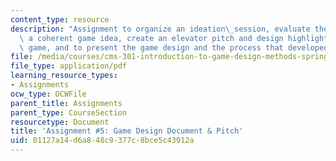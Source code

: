 ```yaml
---
content_type: resource
description: "Assignment to organize an ideation\_session, evaluate the ideas for\
  \ a coherent game idea, create an elevator pitch and design highlights for the potential\
  \ game, and to present the game design and the process that developed it.\_"
file: /media/courses/cms-301-introduction-to-game-design-methods-spring-2016/01127a14d6a848c9377c8bce5c43912a_MITCMS_301S16_Assigment5.pdf
file_type: application/pdf
learning_resource_types:
- Assignments
ocw_type: OCWFile
parent_title: Assignments
parent_type: CourseSection
resourcetype: Document
title: 'Assignment #5: Game Design Document & Pitch'
uid: 01127a14-d6a8-48c9-377c-8bce5c43912a
---
```

